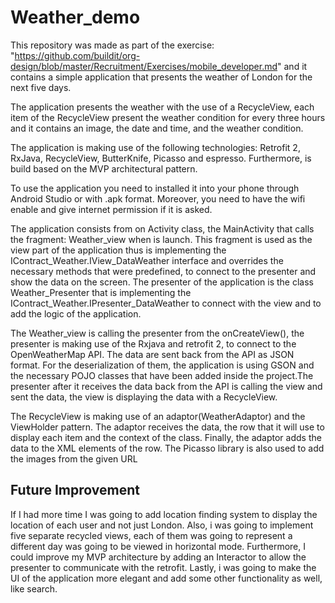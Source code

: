 # Weather_demo
This repository was made as part of the exercise: "https://github.com/buildit/org-design/blob/master/Recruitment/Exercises/mobile_developer.md" and it contains a simple application that presents the weather of London for the next five days.

The application presents the weather with the use of a RecycleView, each item of the RecycleView present the weather condition for every three hours and it contains an image, the date and time, and the weather condition.

The application is making use of the following technologies: Retrofit 2, RxJava, RecycleView, ButterKnife, Picasso and espresso. Furthermore, is build based on the MVP architectural pattern. 

To use the application you need to installed it into your phone through Android Studio or with .apk format. Moreover, you need to have the wifi enable and give internet permission if it is asked. 

The application consists from on Activity class, the MainActivity that calls the fragment: Weather_view when is launch. This fragment is used as the view part of the application thus is implementing the IContract_Weather.IView_DataWeather interface and overrides the necessary methods that were predefined, to connect to the presenter and show the data on the screen. The presenter of the application is the class Weather_Presenter that is implementing the IContract_Weather.IPresenter_DataWeather to connect with the view and to add the logic of the application. 

The Weather_view is calling the presenter from the onCreateView(), the presenter is making use of the Rxjava and retrofit 2, to connect to the OpenWeatherMap API. The data are sent back from the API as JSON format. For the deserialization of them, the application is using GSON and the necessary POJO classes that have been added inside the project.The presenter after it receives the data back from the API is calling the view and sent the data, the view is displaying the data with a RecycleView. 

The RecycleView is making use of an adaptor(WeatherAdaptor) and the ViewHolder pattern. The adaptor receives the data, the row that it will use to display each item and the context of the class. Finally, the adaptor adds the data to the XML elements of the row. The Picasso library is also used to add the images from the given URL


Future Improvement
--------------------------------------------
If I had more time I was going to add location finding system to display the location of each user and not just London. Also, i was going to implement five separate recycled views, each of them was going to represent a different day was going to be viewed in horizontal mode. Furthermore, I could improve my MVP architecture by adding an Interactor to allow the presenter to communicate with the retrofit. Lastly, i was going to make the UI of the application more elegant and add some other functionality as well, like search.



